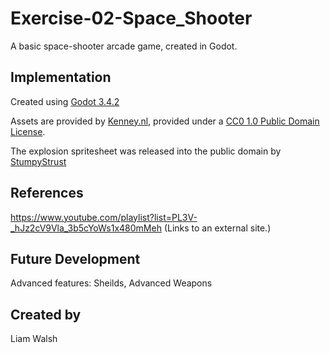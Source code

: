 # Exercise-02-Space_Shooter

A basic space-shooter arcade game, created in Godot.

## Implementation

Created using [Godot 3.4.2](https://godotengine.org/download)

Assets are provided by [Kenney.nl](https://kenney.nl/assets/space-shooter-extension), provided under a [CC0 1.0 Public Domain License](https://creativecommons.org/publicdomain/zero/1.0/).

The explosion spritesheet was released into the public domain by [StumpyStrust](https://opengameart.org/content/explosion-sheet)

## References

https://www.youtube.com/playlist?list=PL3V-_hJz2cV9Vla_3b5cYoWs1x480mMeh (Links to an external site.)

## Future Development
Advanced features:
Sheilds,
Advanced Weapons

## Created by
Liam Walsh
